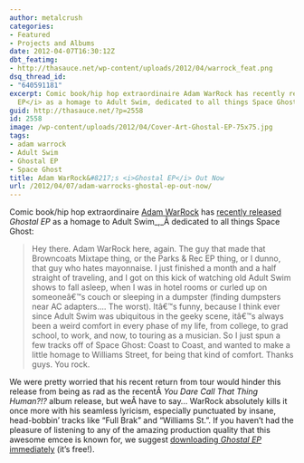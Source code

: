 ```yaml
---
author: metalcrush
categories:
- Featured
- Projects and Albums
date: 2012-04-07T16:30:12Z
dbt_featimg:
- http://thasauce.net/wp-content/uploads/2012/04/warrock_feat.png
dsq_thread_id:
- "640591181"
excerpt: Comic book/hip hop extraordinaire Adam WarRock has recently released <i>Ghostal
  EP</i> as a homage to Adult Swim, dedicated to all things Space Ghost.
guid: http://thasauce.net/?p=2558
id: 2558
image: /wp-content/uploads/2012/04/Cover-Art-Ghostal-EP-75x75.jpg
tags:
- adam warrock
- Adult Swim
- Ghostal EP
- Space Ghost
title: Adam WarRock&#8217;s <i>Ghostal EP</i> Out Now
url: /2012/04/07/adam-warrocks-ghostal-ep-out-now/
---
```


<center>
</center>


  
Comic book/hip hop extraordinaire [Adam WarRock](http://www.adamwarrock.com/) has [recently released](http://www.adamwarrock.com/?p=2343) _Ghostal EP_ as a homage to Adult Swim_,_Â dedicated to all things Space Ghost:

> Hey there. Adam WarRock here, again. The guy that made that Browncoats Mixtape thing, or the Parks & Rec EP thing, or I dunno, that guy who hates mayonnaise. I just finished a month and a half straight of traveling, and I got on this kick of watching old Adult Swim shows to fall asleep, when I was in hotel rooms or curled up on someoneâ€™s couch or sleeping in a dumpster (finding dumpsters near AC adapters&#8230;. The worst). Itâ€™s funny, because I think ever since Adult Swim was ubiquitous in the geeky scene, itâ€™s always been a weird comfort in every phase of my life, from college, to grad school, to work, and now, to touring as a musician. So I just spun a few tracks off of Space Ghost: Coast to Coast, and wanted to make a little homage to Williams Street, for being that kind of comfort. Thanks guys. You rock.

We were pretty worried that his recent return from tour would hinder this release from being as rad as the recentÂ _You Dare Call That Thing Human?!?_ album release, but weÂ have to say&#8230; WarRock absolutely kills it once more with his seamless lyricism, especially punctuated by insane, head-bobbin&#8217; tracks like &#8220;Full Brak&#8221; and &#8220;Williams St.&#8221;. If you haven&#8217;t had the pleasure of listening to any of the amazing production quality that this awesome emcee is known for, we suggest [downloading _Ghostal EP_ immediately](http://www.adamwarrock.com/ghostal/) (it&#8217;s free!).